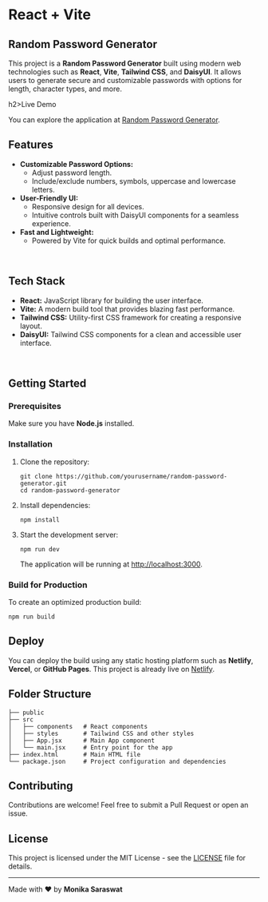 <h1>React + Vite</h1>
<h2>Random Password Generator</h2>
<p>This project is a <strong>Random Password Generator</strong> built using modern web technologies such as <strong>React</strong>, <strong>Vite</strong>, <strong>Tailwind CSS</strong>, and <strong>DaisyUI</strong>. It allows users to generate secure and customizable passwords with options for length, character types, and more.</p>
h2>Live Demo</h2>
<p>You can explore the application at <a href="https://genpassfirst.netlify.app" target="_blank">Random Password Generator</a>.</p>
<h2>Features</h2>
    <ul>
        <li><strong>Customizable Password Options:</strong>
            <ul>
                <li>Adjust password length.</li>
                <li>Include/exclude numbers, symbols, uppercase and lowercase letters.</li>
            </ul>
        </li>
        <li><strong>User-Friendly UI:</strong>
            <ul>
                <li>Responsive design for all devices.</li>
                <li>Intuitive controls built with DaisyUI components for a seamless experience.</li>
            </ul>
        </li>
        <li><strong>Fast and Lightweight:</strong>
            <ul>
                <li>Powered by Vite for quick builds and optimal performance.</li>
            </ul>
        </li>
    </ul>
    <br>
<h2>Tech Stack</h2>
    <ul>
        <li><strong>React:</strong> JavaScript library for building the user interface.</li>
        <li><strong>Vite:</strong> A modern build tool that provides blazing fast performance.</li>
        <li><strong>Tailwind CSS:</strong> Utility-first CSS framework for creating a responsive layout.</li>
        <li><strong>DaisyUI:</strong> Tailwind CSS components for a clean and accessible user interface.</li>
    </ul>
<br>
    <h2>Getting Started</h2>
 <h3>Prerequisites</h3>
    <p>Make sure you have <strong>Node.js</strong> installed.</p>
 <h3>Installation</h3>
    <ol>
        <li>Clone the repository:</li>
        <pre><code>git clone https://github.com/yourusername/random-password-generator.git
cd random-password-generator</code></pre>
 <li>Install dependencies:</li>
        <pre><code>npm install</code></pre>
        <li>Start the development server:</li>
        <pre><code>npm run dev</code></pre>
        <p>The application will be running at <a href="http://localhost:3000" target="_blank">http://localhost:3000</a>.</p>
    </ol>
    <h3>Build for Production</h3>
    <p>To create an optimized production build:</p>
    <pre><code>npm run build</code></pre>
    <h2>Deploy</h2>
    <p>You can deploy the build using any static hosting platform such as <strong>Netlify</strong>, <strong>Vercel</strong>, or <strong>GitHub Pages</strong>. This project is already live on <a href="https://genpassfirst.netlify.app" target="_blank">Netlify</a>.</p>
    <h2>Folder Structure</h2>
    <pre><code>├── public
├── src
│   ├── components   # React components
│   ├── styles       # Tailwind CSS and other styles
│   ├── App.jsx      # Main App component
│   └── main.jsx     # Entry point for the app
├── index.html       # Main HTML file
└── package.json     # Project configuration and dependencies</code></pre>
    <h2>Contributing</h2>
    <p>Contributions are welcome! Feel free to submit a Pull Request or open an issue.</p>
    <h2>License</h2>
    <p>This project is licensed under the MIT License - see the <a href="#">LICENSE</a> file for details.</p>
    <hr>
    <p>Made with ❤️ by <strong>Monika Saraswat</strong></p>

